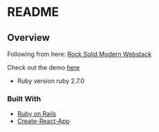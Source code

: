 # README

## Overview

Following from here: [Rock Solid Modern Webstack](https://blog.heroku.com/a-rock-solid-modern-web-stack)

Check out the demo [here](https://making-drinks.herokuapp.com)

- Ruby version
  ruby 2.7.0

### Built With

- [Ruby on Rails](https://rubyonrails.org/)
- [Create-React-App](https://github.com/facebook/create-react-app)

